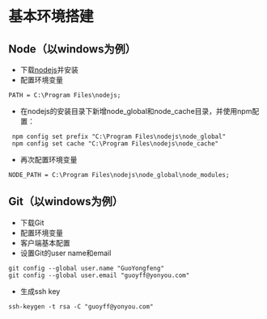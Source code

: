# 基本环境搭建

## Node（以windows为例）

- 下载[nodejs](https://nodejs.org/)并安装
- 配置环境变量

```
PATH = C:\Program Files\nodejs;
```

- 在nodejs的安装目录下新增node_global和node_cache目录，并使用npm配置：

```
 npm config set prefix "C:\Program Files\nodejs\node_global" 
 npm config set cache "C:\Program Files\nodejs\node_cache"
 ```

 - 再次配置环境变量

 ```
NODE_PATH = C:\Program Files\nodejs\node_global\node_modules;
 ```
## Git（以windows为例）

- 下载Git
- 配置环境变量
- 客户端基本配置
- 设置Git的user name和email

``` 
git config --global user.name "GuoYongfeng"
git config --global user.email "guoyff@yonyou.com"
```

- 生成ssh key

```
ssh-keygen -t rsa -C "guoyff@yonyou.com"
```

